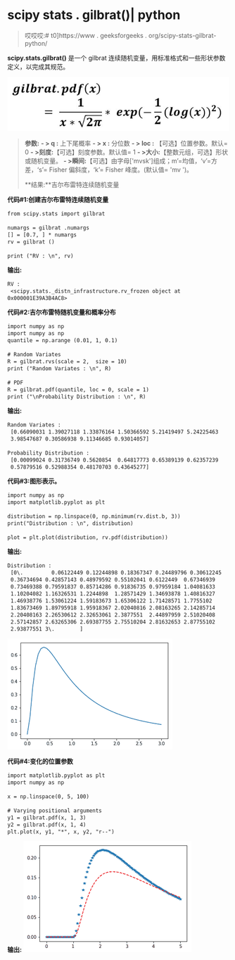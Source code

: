 # scipy stats . gilbrat()| python

> 哎哎哎:# t0]https://www . geeksforgeeks . org/scipy-stats-gilbrat-python/

**scipy.stats.gilbrat()** 是一个 gilbrat 连续随机变量，用标准格式和一些形状参数定义，以完成其规范。

![](img/d719e42a72360e6f68cf2eeea858c9df.png)

> **参数:**
> **- > q :** 上下尾概率
> **- > x :** 分位数
> **- > loc :** 【可选】位置参数。默认= 0
> **- >刻度:**【可选】刻度参数。默认值= 1
> **- >大小:**【整数元组，可选】形状或随机变量。
> **- >瞬间:**【可选】由字母['mvsk']组成；m’=均值，‘v’=方差，‘s’= Fisher 偏斜度，‘k’= Fisher 峰度。(默认值= 'mv ')。
> 
> **结果:**吉尔布雷特连续随机变量

**代码#1:创建吉尔布雷特连续随机变量**

```
from scipy.stats import gilbrat 

numargs = gilbrat .numargs
[] = [0.7, ] * numargs
rv = gilbrat ()

print ("RV : \n", rv) 
```

**输出:**

```
RV : 
 <scipy.stats._distn_infrastructure.rv_frozen object at 0x000001E39A3B4AC8>

```

**代码#2:吉尔布雷特随机变量和概率分布**

```
import numpy as np
import numpy as np
quantile = np.arange (0.01, 1, 0.1)

# Random Variates
R = gilbrat.rvs(scale = 2,  size = 10)
print ("Random Variates : \n", R)

# PDF
R = gilbrat.pdf(quantile, loc = 0, scale = 1)
print ("\nProbability Distribution : \n", R)
```

**输出:**

```
Random Variates : 
 [0.66090031 1.39027118 1.33876164 1.50366592 5.21419497 5.24225463
 3.98547687 0.30586938 9.11346685 0.93014057]

Probability Distribution : 
 [0.00099024 0.31736749 0.5620854  0.64817773 0.65389139 0.62357239
 0.57879516 0.52988354 0.48170703 0.43645277]
```

**代码#3:图形表示。**

```
import numpy as np
import matplotlib.pyplot as plt

distribution = np.linspace(0, np.minimum(rv.dist.b, 3))
print("Distribution : \n", distribution)

plot = plt.plot(distribution, rv.pdf(distribution))
```

**输出:**

```
Distribution : 
 [0\.         0.06122449 0.12244898 0.18367347 0.24489796 0.30612245
 0.36734694 0.42857143 0.48979592 0.55102041 0.6122449  0.67346939
 0.73469388 0.79591837 0.85714286 0.91836735 0.97959184 1.04081633
 1.10204082 1.16326531 1.2244898  1.28571429 1.34693878 1.40816327
 1.46938776 1.53061224 1.59183673 1.65306122 1.71428571 1.7755102
 1.83673469 1.89795918 1.95918367 2.02040816 2.08163265 2.14285714
 2.20408163 2.26530612 2.32653061 2.3877551  2.44897959 2.51020408
 2.57142857 2.63265306 2.69387755 2.75510204 2.81632653 2.87755102
 2.93877551 3\.        ]
```

![](img/2d2d3709e2cda26cabb38364afef8a6d.png)

**代码#4:变化的位置参数**

```
import matplotlib.pyplot as plt
import numpy as np

x = np.linspace(0, 5, 100)

# Varying positional arguments
y1 = gilbrat.pdf(x, 1, 3)
y2 = gilbrat.pdf(x, 1, 4)
plt.plot(x, y1, "*", x, y2, "r--")
```

**输出:**
![](img/70519de604008d4846feae6f0ac3f15c.png)